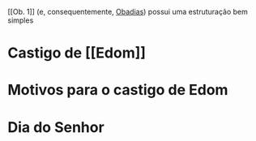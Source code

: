 [[Ob. 1]] (e, consequentemente, [Obadias](Notas/Livros/Obadias)) possui uma estruturação bem simples
# Castigo de [[Edom]]
# Motivos para o castigo de Edom
# Dia do Senhor